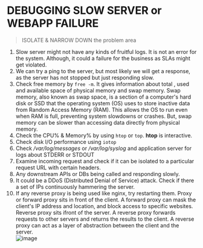 # DEBUGGING SLOW SERVER or WEBAPP FAILURE

> ISOLATE & NARROW DOWN the problem area

1. Slow server might not have any kinds of fruitful logs. It is not an error for the system. Although, it could a failure for the business as SLAs might get violated.
2. We can try a ping to the server, but most likely we will get a response, as the server has not stopped but just responding slow.
3. Check free memory by `free -m`. It gives information about total , used and available space of physical memory and swap memory. Swap memory, also known as swap space, is a section of a computer's hard disk or SSD that the operating system (OS) uses to store inactive data from Random Access Memory (RAM). This allows the OS to run even when RAM is full, preventing system slowdowns or crashes. But, swap memory can be slower than accessing data directly from physical memory.
4. Check the CPU% & Memory% by using `htop` or `top`. **htop** is interactive.
5. Check disk I/O performance using `iotop`
6. Check _/var/log/messages_ or _/var/log/syslog_ and application server for logs about STDERR or STDOUT
7. Examine incoming request and check if it can be isolated to a particular request URL with certain headers.
8. Any downstream APIs or DBs being called and responding slowly.
9. It could be a DDoS (Distributed Denial of Service) attack. Check if there a set of IPs continuously hammering the server.
10. If any reverse proxy is being used like nginx, try restarting them. Proxy or forward proxy sits in front of the client. A forward proxy can mask the client's IP address and location, and block access to specific websites. Reverse proxy sits ifront of the server. A reverse proxy forwards requests to other servers and returns the results to the client. A reverse proxy can act as a layer of abstraction between the client and the server. \
![image](https://github.com/user-attachments/assets/d9fc15e4-b2db-481d-a79e-f8de60d3c24a)


